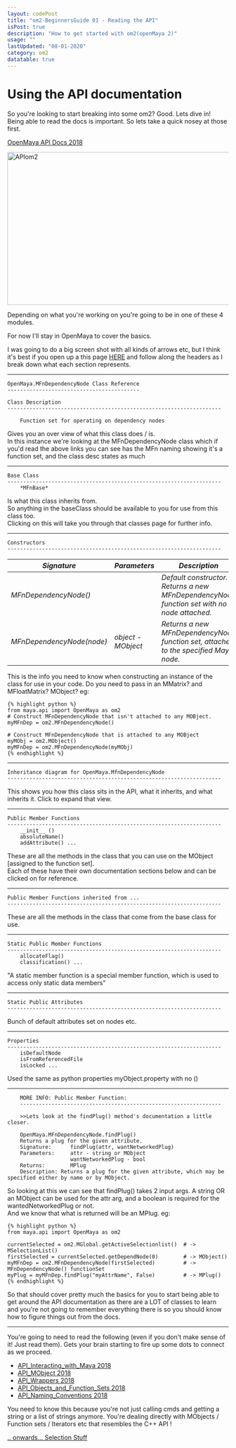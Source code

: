 ```yaml
---
layout: codePost
title: "om2-BeginnersGuide 01 - Reading the API"
isPost: true
description: "How to get started with om2(openMaya 2)"
usage: ""
lastUpdated: "08-01-2020"
category: om2
datatable: true
---
```

<h1>Using the API documentation</h1>

So you're looking to start breaking into some om2? Good. Lets dive in!
Being able to read the docs is important. So lets take a quick nosey at those first.

<a href="http://help.autodesk.com/view/MAYAUL/2018/ENU/?guid=__py_ref_namespace_open_maya_html">OpenMaya API Docs 2018</a>

<img src="http://anim83d.com/images/examples/docsBaseClasses.png" alt="APIom2" width="552" height="348" style="float;left;">

Depending on what you're working on you're going to be in one of these 4 modules.

For now I'll stay in OpenMaya to cover the basics.

I was going to do a big screen shot with all kinds of arrows etc, but I think it's
best if you open up a this page <a href="http://help.autodesk.com/view/MAYAUL/2018/ENU/?guid=__py_ref_class_open_maya_1_1_m_fn_dependency_node_html">HERE</a>
and follow along the headers as I break down what each section represents.

<hr>

    OpenMaya.MFnDependencyNode Class Reference
    ------------------------------------------

    Class Description
    --------------------------------------------------------------------

        Function set for operating on dependency nodes

Gives you an over view of what this class does / is.<br> In this
instance we're looking at the MFnDependencyNode class which if
you'd read the above links you can see has the MFn naming showing
it's a function set, and the class desc states as much

<hr>

    Base Class
    --------------------------------------------------------------------
        *MFnBase*

Is what this class inherits from. <br>So anything in the baseClass should
be available to you for use from this class too.  
Clicking on this will take you through that classes page for further info.

<hr>

    Constructors
    --------------------------------------------------------------------

| *Signature* | *Parameters* | *Description* |
--------------|------------- |---------------|
 |*MFnDependencyNode()* | |*Default constructor. Returns a new MFnDependencyNode function set with no node attached.* |
 |*MFnDependencyNode(node)* |*object - MObject* |*Returns a new MFnDependencyNode function set, attached to the specified Maya node.* |

This is the info you need to know when constructing an instance of the class
for use in your code. Do you need to pass in an MMatrix? and MFloatMatrix? MObject? eg:

    {% highlight python %}
    from maya.api import OpenMaya as om2
    # Construct MFnDependencyNode that isn't attached to any MOBject.
    myMFnDep = om2.MFnDependencyNode()
    
    # Construct MFnDependencyNode that is attached to any MOBject
    myMObj = om2.MObject()
    myMFnDep = om2.MFnDependencyNode(myMObj)
    {% endhighlight %}

<hr>

    Inheritance diagram for OpenMaya.MfnDependencyNode
    --------------------------------------------------------------------

This shows you how this class sits in the API, what it inherits, and
what inherits it. Click to expand that view.

<hr>

    Public Member Functions
    --------------------------------------------------------------------
        __init__ ()
        absoluteName()
        addAttribute() ...

These are all the methods in the class that you can use on the MObject
[assigned to the function set].  
Each of these have their own documentation sections below and can be clicked
on for reference.

<hr>

    Public Member Functions inherited from ...
    --------------------------------------------------------------------

These are all the methods in the class that come from the base class for use.

<hr>

    Static Public Member Functions
    --------------------------------------------------------------------
        allocateFlag()
        classification() ...

"A static member function is a special member function, which is used to
access only static data members"

<hr>

    Static Public Attributes
    --------------------------------------------------------------------

Bunch of default attributes set on nodes etc.

<hr>

    Properties
    --------------------------------------------------------------------
        isDefaultNode
        isFromReferencedFile
        isLocked ...

Used the same as python properties myObject.property with no ()

<hr>

        MORE INFO: Public Member Function:
        ----------------------------------------------------------------    

        >>Lets look at the findPlug() method's documentation a little closer.

        OpenMaya.MFnDependencyNode.findPlug()  
        Returns a plug for the given attribute.
        Signature:      findPlug(attr, wantNetworkedPlug)
        Parameters:     attr - string or MObject
                        wantNetworkedPlug - bool
        Returns:        MPlug
        Description: Returns a plug for the given attribute, which may be specified either by name or by MObject.

So looking at this we can see that findPlug() takes 2 input args. A string
OR an MObject can be used for the attr arg, and a boolean is required for
the wantedNetworkedPlug or not. <br> And we know that what is returned will
be an MPlug. eg:

    {% highlight python %}
    from maya.api import OpenMaya as om2
    
    currentSelected = om2.MGlobal.getActiveSelectionlist()  # -> MSelectionList()
    firstSelected = currentSelected.getDependNode(0)        # -> MObject()
    myMFnDep = om2.MFnDependencyNode(firstSelected)         # -> MFnDependencyNode() functionSet
    myPlug = myMFnDep.findPlug("myAttrName", False)         # -> MPlug()
    {% endhighlight %}

So that should cover pretty much the basics for you to start being able to get around
the API documentation as there are a LOT of classes to learn and you're not going to
remember everything there is so you should know how to figure things out from the docs.

<hr>
You're going to need to read the following (even if you don't make sense of it! Just read them).
Gets your brain starting to fire up some dots to connect as we proceed.

- <a href="http://help.autodesk.com/view/MAYAUL/2018/ENU/?guid=__files_API_Interacting_with_Maya_htm">API_Interacting_with_Maya 2018</a>
- <a href="http://help.autodesk.com/view/MAYAUL/2018/ENU/?guid=__files_API_MObject_htm">API_MObject 2018</a>
- <a href="http://help.autodesk.com/view/MAYAUL/2018/ENU/?guid=__files_API_Wrappers_htm">API_Wrappers 2018</a>
- <a href="http://help.autodesk.com/view/MAYAUL/2018/ENU/?guid=__files_API_Objects_and_Function_Sets_htm">API_Objects_and_Function_Sets 2018</a>
- <a href="http://help.autodesk.com/view/MAYAUL/2018/ENU/?guid=__files_API_Naming_Conventions_htm">API_Naming_Conventions 2018</a>

You need to know this because you're not just calling cmds and getting a
string or a list of strings anymore. You're dealing directly with MObjects
/ Function sets / Iterators etc that resembles the C++ API !

[.. onwards... Selection Stuff](2020-01-08-om2vscmds02.md)
